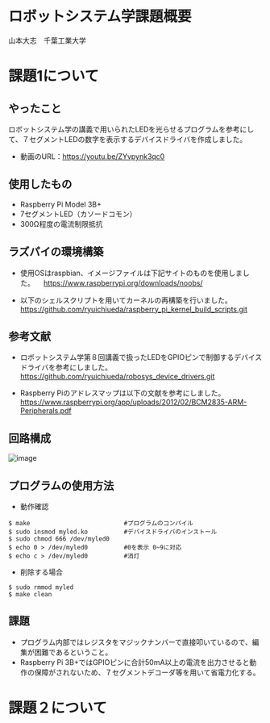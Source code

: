 # ロボットシステム学課題概要

山本大志　千葉工業大学

# 課題1について

## やったこと
ロボットシステム学の講義で用いられたLEDを光らせるプログラムを参考にして、７セグメントLEDの数字を表示するデバイスドライバを作成しました。
* 動画のURL：https://youtu.be/ZYvpynk3qc0

## 使用したもの
* Raspberry Pi Model 3B+
* 7セグメントLED（カソードコモン）
* 300Ω程度の電流制限抵抗

## ラズパイの環境構築
* 使用OSはraspbian、イメージファイルは下記サイトのものを使用しました。
　https://www.raspberrypi.org/downloads/noobs/
 
* 以下のシェルスクリプトを用いてカーネルの再構築を行いました。
　https://github.com/ryuichiueda/raspberry_pi_kernel_build_scripts.git

## 参考文献
* ロボットシステム学第８回講義で扱ったLEDをGPIOピンで制御するデバイスドライバを参考にしました。
https://github.com/ryuichiueda/robosys_device_drivers.git  

* Raspberry Piのアドレスマップは以下の文献を参考にしました。
https://www.raspberrypi.org/app/uploads/2012/02/BCM2835-ARM-Peripherals.pdf

## 回路構成
![image](https://github.com/taishiyamamoto/robosys2018/blob/master/7led.png)

## プログラムの使用方法
* 動作確認
```
$ make                          #プログラムのコンパイル
$ sudo insmod myled.ko          #デバイスドライバのインストール 
$ sudo chmod 666 /dev/myled0  
$ echo 0 > /dev/myled0          #0を表示 0~9に対応  
$ echo c > /dev/myled0          #消灯
```
* 削除する場合
```
$ sudo rmmod myled
$ make clean
```

## 課題
* プログラム内部ではレジスタをマジックナンバーで直接叩いているので、編集が困難であるということ。
* Raspberry Pi 3B+ではGPIOピンに合計50mA以上の電流を出力させると動作の保障がされないため、７セグメントデコーダ等を用いて省電力化する。

# 課題２について
